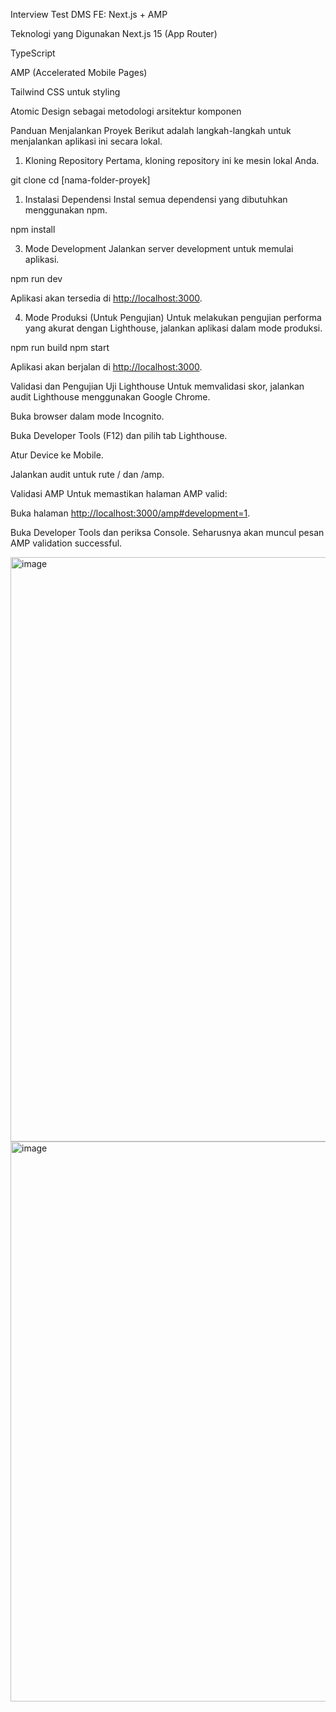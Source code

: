 Interview Test DMS FE: Next.js + AMP

Teknologi yang Digunakan
Next.js 15 (App Router)

TypeScript

AMP (Accelerated Mobile Pages)

Tailwind CSS untuk styling

Atomic Design sebagai metodologi arsitektur komponen

Panduan Menjalankan Proyek
Berikut adalah langkah-langkah untuk menjalankan aplikasi ini secara lokal.

1. Kloning Repository
Pertama, kloning repository ini ke mesin lokal Anda.

git clone
cd [nama-folder-proyek]

1. Instalasi Dependensi
Instal semua dependensi yang dibutuhkan menggunakan npm.

npm install

3. Mode Development
Jalankan server development untuk memulai aplikasi.

npm run dev

Aplikasi akan tersedia di <http://localhost:3000>.

4. Mode Produksi (Untuk Pengujian)
Untuk melakukan pengujian performa yang akurat dengan Lighthouse, jalankan aplikasi dalam mode produksi.

npm run build
npm start

Aplikasi akan berjalan di <http://localhost:3000>.

Validasi dan Pengujian
Uji Lighthouse
Untuk memvalidasi skor, jalankan audit Lighthouse menggunakan Google Chrome.

Buka browser dalam mode Incognito.

Buka Developer Tools (F12) dan pilih tab Lighthouse.

Atur Device ke Mobile.

Jalankan audit untuk rute / dan /amp.

Validasi AMP
Untuk memastikan halaman AMP valid:

Buka halaman <http://localhost:3000/amp#development=1>.

Buka Developer Tools dan periksa Console. Seharusnya akan muncul pesan AMP validation successful.

<img width="1751" height="935" alt="image" src="https://github.com/user-attachments/assets/5497b772-a22f-40bf-bb05-f7ffc33031f7" />

<img width="814" height="896" alt="image" src="https://github.com/user-attachments/assets/f470ccee-c51f-403b-9113-cb64761bb2ec" />


